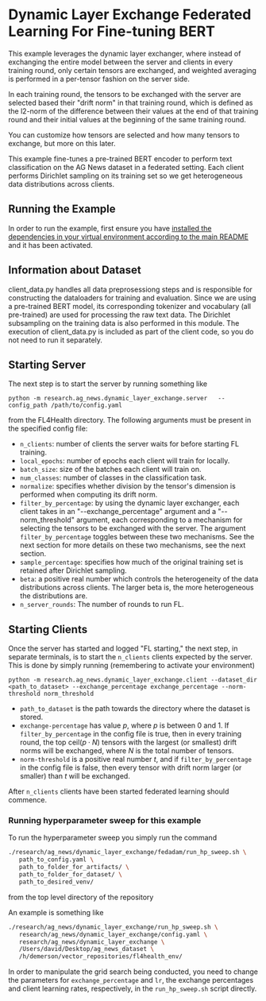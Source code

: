 # Dynamic Layer Exchange Federated Learning For Fine-tuning BERT
This example leverages the dynamic layer exchanger, where instead of exchanging the entire model between the server and clients in every training round,
only certain tensors are exchanged, and weighted averaging is performed in a per-tensor fashion on the server side.

In each training round, the tensors to be exchanged with the server are selected based their "drift norm" in that training round, which is defined as the l2-norm of the difference between their values at the end of that training round and their initial values at the beginning of the same training round.

You can customize how tensors are selected and how many tensors to exchange, but more on this later.

This example fine-tunes a pre-trained BERT encoder to perform text classification on the AG News dataset in a federated setting.
Each client performs Dirichlet sampling on its training set so we get heterogeneous data distributions across clients.

## Running the Example
In order to run the example, first ensure you have [installed the dependencies in your virtual environment according to the main README](/README.md#development-requirements) and it has been activated.

## Information about Dataset
client_data.py handles all data preprosessiong steps and is responsible for constructing the dataloaders for training and evaluation.
Since we are using a pre-trained BERT model, its corresponding tokenizer and vocabulary (all pre-trained) are used for processing
the raw text data. The Dirichlet subsampling on the training data is also performed in this module. The execution of client_data.py is included
as part of the client code, so you do not need to run it separately.

## Starting Server

The next step is to start the server by running something like
```
python -m research.ag_news.dynamic_layer_exchange.server   --config_path /path/to/config.yaml
```
from the FL4Health directory. The following arguments must be present in the specified config file:
* `n_clients`: number of clients the server waits for before starting FL training.
* `local_epochs`: number of epochs each client will train for locally.
* `batch_size`: size of the batches each client will train on.
* `num_classes`: number of classes in the classification task.
* `normalize`: specifies whether division by the tensor's dimension is performed when computing its drift norm.
* `filter_by_percentage`: by using the dynamic layer exchanger, each client takes in an "--exchange_percentage" argument and a "--norm_threshold" argument, each corresponding to a mechanism for selecting the tensors to be exchanged with the server. The argument `filter_by_percentage` toggles between these two mechanisms. See the next section for more details on these two mechanisms, see the next section.
* `sample_percentage`: specifies how much of the original training set is retained after Dirichlet sampling.
* `beta`: a positive real number which controls the heterogeneity of the data distributions across clients. The larger beta is, the more heterogeneous the distributions are.
* `n_server_rounds`: The number of rounds to run FL.

## Starting Clients

Once the server has started and logged "FL starting," the next step, in separate terminals, is to start the `n_clients`
clients expected by the server. This is done by simply running (remembering to activate your environment)
```
python -m research.ag_news.dynamic_layer_exchange.client --dataset_dir <path_to_dataset> --exchange_percentage exchange_percentage --norm-threshold norm_threshold
```
* `path_to_dataset` is the path towards the directory where the dataset is stored.
* `exchange-percentage` has value $p$, where $p$ is between 0 and 1. If `filter_by_percentage` in the config file is true, then in every training round, the top ceil($p \cdot N$) tensors with the largest (or smallest) drift norms will be exchanged, where $N$ is the total number of tensors.
* `norm-threshold` is a positive real number $t$, and if `filter_by_percentage` in the config file is false, then every tensor with drift norm larger (or smaller) than $t$ will be exchanged.

After `n_clients` clients have been started federated learning should commence.

### Running hyperparameter sweep for this example

To run the hyperparameter sweep you simply run the command

```bash
./research/ag_news/dynamic_layer_exchange/fedadam/run_hp_sweep.sh \
   path_to_config.yaml \
   path_to_folder_for_artifacts/ \
   path_to_folder_for_dataset/ \
   path_to_desired_venv/
```

from the top level directory of the repository

An example is something like
``` bash
./research/ag_news/dynamic_layer_exchange/run_hp_sweep.sh \
   research/ag_news/dynamic_layer_exchange/config.yaml \
   research/ag_news/dynamic_layer_exchange \
   /Users/david/Desktop/ag_news_dataset \
   /h/demerson/vector_repositories/fl4health_env/
```

In order to manipulate the grid search being conducted, you need to change the parameters for `exchange_percentage` and `lr`, the exchange percentages and client learning rates, respectively, in the `run_hp_sweep.sh` script directly.
